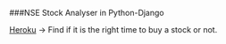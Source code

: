 ###NSE Stock Analyser in Python-Django

[Heroku](https://pyfindv.herokuapp.com)
-> Find if it is the right time to buy a stock or not.
